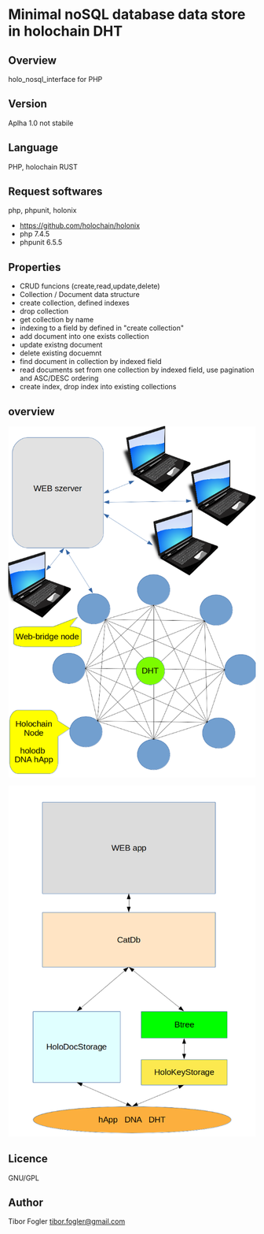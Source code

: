 # Minimal noSQL database data store in holochain DHT

## Overview

 holo_nosql_interface  for PHP 
 
## Version
 
 Aplha 1.0  not stabile
 
## Language
 
 PHP, holochain RUST

## Request softwares

php, phpunit, holonix
-  https://github.com/holochain/holonix
-  php 7.4.5
- phpunit 6.5.5

## Properties 

- CRUD funcions (create,read,update,delete)
- Collection / Document data structure
- create collection, defined indexes
- drop collection
- get collection by name
- indexing to a field by defined in "create collection"
- add document into one exists collection
- update existng document
- delete existing docuemnt
- find document in collection by indexed field
- read documents set from one collection by indexed field, use pagination and ASC/DESC ordering
- create index, drop index into existing collections

## overview

![](https://github.com/utopszkij/holo_nosql/blob/master/doc/holodb-koncepcio.png) 


![](https://github.com/utopszkij/holo_nosql/blob/master/doc/holodb-sw.png) 

## Licence
GNU/GPL

## Author
Tibor Fogler
tibor.fogler@gmail.com

